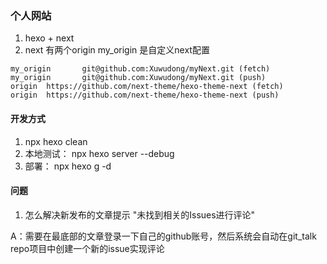 ### 个人网站
1. hexo + next
2. next 有两个origin my_origin 是自定义next配置
```
my_origin       git@github.com:Xuwudong/myNext.git (fetch)
my_origin       git@github.com:Xuwudong/myNext.git (push)
origin  https://github.com/next-theme/hexo-theme-next (fetch)
origin  https://github.com/next-theme/hexo-theme-next (push)
```

#### 开发方式
1. npx hexo clean
2. 本地测试： npx hexo server --debug
3. 部署： npx hexo g -d

#### 问题
1. 怎么解决新发布的文章提示 "未找到相关的Issues进行评论"

A：需要在最底部的文章登录一下自己的github账号，然后系统会自动在git_talk repo项目中创建一个新的issue实现评论
